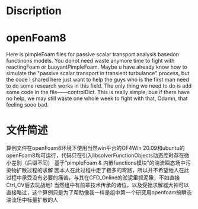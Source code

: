# Discription
# openFoam8
Here is pimpleFoam files for passive scalar transport analysis basedon functinons models.
You donot need waste anymore time to fight with reactingFoam or buoyantPimpleFoam.
Maybe u have already know how to simulate the "passive scalar transport in transient turbulance" process, but the code I shared here just want to help the guys who is the first man need to do some research works in this field.
The only thing we need to do is add some code in the file——controlDict. This is really simple, bue if there have no help, we may still waste one whole week to fight with that, Odamn, that feeling sooo bad.

# 文件简述
算例文件在openFoam8环境下使用当然win平台的OF4Win 20.09和ubuntu的openFoam8均可运行，代码只在引入libsolverFunctionObjects动态库时存在微小差别（后缀不同）
基于“pimpleFoam & 内嵌functions模块"的湍流瞬态场中污染物扩散过程的求解
因本人在此过程中走了极多的弯路，所以并不希望他人在此过程中承受没有必要的痛苦，与其在CFD_Online的淤泥里抓泥鳅，不如直接Ctrl_CV后去玩战地1
当然组中有前辈技术传承的诸位，以及受挫求解器大神可以直接略过，这个算例只是为了帮助像我一样是组中第一个研究用openfoam搞瞬态湍流场中标量扩散的人
